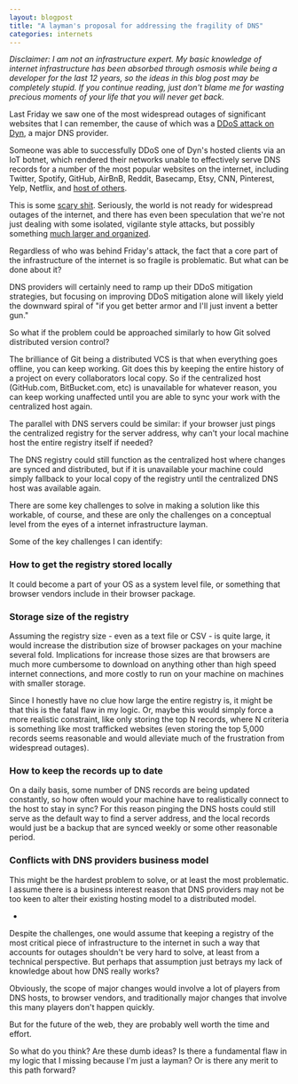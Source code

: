 ```yaml
---
layout: blogpost
title: "A layman's proposal for addressing the fragility of DNS"
categories: internets
---
```


*Disclaimer: I am not an infrastructure expert. My basic knowledge of internet infrastructure has been absorbed through osmosis while being a developer for the last 12 years, so the ideas in this blog post may be completely stupid. If you continue reading, just don't blame me for wasting precious moments of your life that you will never get back.*

Last Friday we saw one of the most widespread outages of significant websites that I can remember, the cause of which was a [DDoS attack on Dyn](https://www.wired.com/2016/10/internet-outage-ddos-dns-dyn/), a major DNS provider.

Someone was able to successfully DDoS one of Dyn's hosted clients via an IoT botnet, which rendered their networks unable to effectively serve DNS records for a number of the most popular websites on the internet, including Twitter, Spotify, GitHub, AirBnB, Reddit, Basecamp, Etsy, CNN, Pinterest, Yelp, Netflix, and [host of others](http://gizmodo.com/this-is-probably-why-half-the-internet-shut-down-today-1788062835).

This is some [scary shit](https://www.youtube.com/watch?v=gZjg81D-HT8). Seriously, the world is not ready for widespread outages of the internet, and there has even been speculation that we're not just dealing with some isolated, vigilante style attacks, but possibly something [much larger and organized](https://www.schneier.com/blog/archives/2016/09/someone_is_lear.html).

Regardless of who was behind Friday's attack, the fact that a core part of the infrastructure of the internet is so fragile is problematic. But what can be done about it?

DNS providers will certainly need to ramp up their DDoS mitigation strategies, but focusing on improving DDoS mitigation alone will likely yield the downward spiral of "if you get better armor and I'll just invent a better gun."

So what if the problem could be approached similarly to how Git solved distributed version control?

The brilliance of Git being a distributed VCS is that when everything goes offline, you can keep working. Git does this by keeping the entire history of a project on every collaborators local copy. So if the centralized host (GitHub.com, BitBucket.com, etc) is unavailable for whatever reason, you can keep working unaffected until you are able to sync your work with the centralized host again.

The parallel with DNS servers could be similar: if your browser just pings the centralized registry for the server address, why can't your local machine host the entire registry itself if needed?

The DNS registry could still function as the centralized host where changes are synced and distributed, but if it is unavailable your machine could simply fallback to your local copy of the registry until the centralized DNS host was available again.

There are some key challenges to solve in making a solution like this workable, of course, and these are only the challenges on a conceptual level from the eyes of a internet infrastructure layman.

Some of the key challenges I can identify:

### How to get the registry stored locally

It could become a part of your OS as a system level file, or something that browser vendors include in their browser package.

### Storage size of the registry

Assuming the registry size - even as a text file or CSV - is quite large, it would increase the distribution size of browser packages on your machine several fold. Implications for increase those sizes are that browsers are much more cumbersome to download on anything other than high speed internet connections, and more costly to run on your machine on machines with smaller storage.

Since I honestly have no clue how large the entire registry is, it might be that this is the fatal flaw in my logic. Or, maybe this would simply force a more realistic constraint, like only storing the top N records, where N criteria is something like most trafficked websites (even storing the top 5,000 records seems reasonable and would alleviate much of the frustration from widespread outages).

### How to keep the records up to date

On a daily basis, some number of DNS records are being updated constantly, so how often would your machine have to realistically connect to the host to stay in sync? For this reason pinging the DNS hosts could still serve as the default way to find a server address, and the local records would just be a backup that are synced weekly or some other reasonable period.

### Conflicts with DNS providers business model

This might be the hardest problem to solve, or at least the most problematic. I assume there is a business interest reason that DNS providers may not be too keen to alter their existing hosting model to a distributed model.

-

Despite the challenges, one would assume that keeping a registry of the most critical piece of infrastructure to the internet in such a way that accounts for outages shouldn't be very hard to solve, at least from a technical perspective. But perhaps that assumption just betrays my lack of knowledge about how DNS really works?

Obviously, the scope of major changes would involve a lot of players from DNS hosts, to browser vendors, and traditionally major changes that involve this many players don't happen quickly.

But for the future of the web, they are probably well worth the time and effort.

So what do you think? Are these dumb ideas? Is there a fundamental flaw in my logic that I missing because I'm just a layman? Or is there any merit to this path forward?
